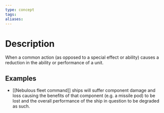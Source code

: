 ```yaml
---
type: concept
tags: 
aliases:
---
```


# Description
When a common action (as opposed to a special effect or ability) causes a reduction in the ability or performance of a unit.

## Examples
- [[Nebulous fleet command]] ships will suffer component damage and loss causing the benefits of that component (e.g. a missile pod) to be lost and the overall performance of the ship in question to be degraded as such.


